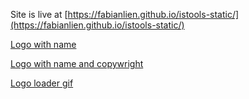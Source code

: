 Site is live at [https://fabianlien.github.io/istools-static/](https://fabianlien.github.io/istools-static/)

[Logo with name](https://fabianlien.github.io/istools-static/logo_name)

[Logo with name and copywright](https://fabianlien.github.io/istools-static/logo_name_trademark)

[Logo loader gif](https://fabianlien.github.io/istools-static/istoolsloader)

